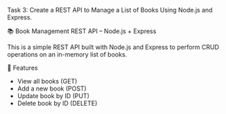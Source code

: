 
Task 3: Create a REST API to Manage a List of Books Using Node.js and Express.

📚 Book Management REST API – Node.js + Express

This is a simple REST API built with Node.js and Express to perform CRUD operations on an in-memory list of books.

🔧 Features
- View all books (GET)
- Add a new book (POST)
- Update book by ID (PUT)
- Delete book by ID (DELETE)
